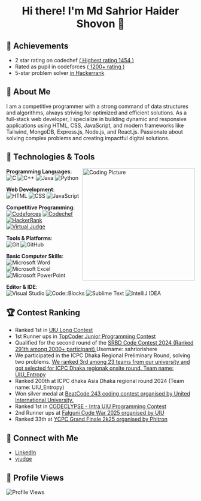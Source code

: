 <h1 align="center">Hi there! I'm Md Sahrior Haider Shovon <span class="wave">👋</span></h1>

## 🏅 Achievements
- 2 star rating on codechef [( Highest rating 1454 )](https://www.codechef.com/users/i_code_to_live) 
- Rated as pupil in codeforces [( 1200+ rating )](https://codeforces.com/profile/Sahrior)
- 5-star problem solver [in Hackerrank](https://www.hackerrank.com/profile/sahriorishere)
  

## 🚀 About Me
I am a competitive programmer with a strong command of data structures and algorithms, always striving for optimized and efficient solutions. As a full-stack web developer, I specialize in building dynamic and responsive applications using HTML, CSS, JavaScript, and modern frameworks like Tailwind, MongoDB, Express.js, Node.js, and React.js. Passionate about solving complex problems and creating impactful digital solutions.


## 🔧 Technologies & Tools
<img align="right" src="https://media.licdn.com/dms/image/D5622AQEe18tt4rWc2w/feedshare-shrink_2048_1536/0/1691893673579?e=2147483647&v=beta&t=SczBnQ2brSjDBjy-EIbh5stRkF9fIBmFSOPVBV3j7XQ" alt="Coding Picture" width="300"/>
  
**Programming Languages**:  
![C](https://img.shields.io/badge/C-%2300599C.svg?style=flat-square&logo=c&logoColor=white) 
![C++](https://img.shields.io/badge/C++-%2300599C.svg?style=flat-square&logo=c%2B%2B&logoColor=white) 
![Java](https://img.shields.io/badge/Java-%23ED8B00.svg?style=flat-square&logo=java&logoColor=white) 
![Python](https://img.shields.io/badge/Python-%233776AB.svg?style=flat-square&logo=python&logoColor=white) 

**Web Development**:  
![HTML](https://img.shields.io/badge/HTML5-%23E34F26.svg?style=flat-square&logo=html5&logoColor=white)
![CSS](https://img.shields.io/badge/CSS3-%231572B6.svg?style=flat-square&logo=css3&logoColor=white)
![JavaScript](https://img.shields.io/badge/JavaScript-%23F7DF1E.svg?style=flat-square&logo=javascript&logoColor=black)

**Competitive Programming**:  
[![Codeforces](https://img.shields.io/badge/Codeforces-1F8ACB.svg?style=flat-square&logo=codeforces&logoColor=white)](https://codeforces.com/profile/Sahrior)
[![Codechef](https://img.shields.io/badge/Codechef-FF4500.svg?style=flat-square&logo=codeforces&logoColor=white)](https://www.codechef.com/users/i_code_to_live)
[![HackerRank](https://img.shields.io/badge/HackerRank-2EC866.svg?style=flat-square&logo=hackerrank&logoColor=white)](https://www.hackerrank.com/profile/sahriorishere)
[![Virtual Judge](https://img.shields.io/badge/Virtual_Judge-FF4500.svg?style=flat-square&logo=codeforces&logoColor=white)](https://vjudge.net/user/Sahrior_shovon)

**Tools & Platforms**:  
![Git](https://img.shields.io/badge/Git-F05032.svg?style=flat-square&logo=git&logoColor=white)
![GitHub](https://img.shields.io/badge/GitHub-181717.svg?style=flat-square&logo=github&logoColor=white)

**Basic Computer Skills**:  
![Microsoft Word](https://img.shields.io/badge/Microsoft_Word-2B579A.svg?style=flat-square&logo=microsoft-word&logoColor=white)
![Microsoft Excel](https://img.shields.io/badge/Microsoft_Excel-217346.svg?style=flat-square&logo=microsoft-excel&logoColor=white)
![Microsoft PowerPoint](https://img.shields.io/badge/Microsoft_PowerPoint-B7472A.svg?style=flat-square&logo=microsoft-powerpoint&logoColor=white)

**Editor & IDE**:  
![Visual Studio](https://img.shields.io/badge/Visual_Studio-5C2D91.svg?style=flat-square&logo=visual-studio&logoColor=white)
![Code::Blocks](https://img.shields.io/badge/Code::Blocks-007ACC.svg?style=flat-square&logo=codeblocks&logoColor=white)
![Sublime Text](https://img.shields.io/badge/Sublime_Text-FF9800.svg?style=flat-square&logo=sublime-text&logoColor=white)
![IntelliJ IDEA](https://img.shields.io/badge/IntelliJ_IDEA-000000.svg?style=flat-square&logo=intellij-idea&logoColor=white)

## 🏆 Contest Ranking
- Ranked 1st in [UIU Long Contest](https://vjudge.net/contest/652580#rank)
- 1st Runner ups in [TopCoder Junior Programming Contest](https://www.facebook.com/share/p/WkVj119B6pinz7X7/)
- Qualified for the second round of the [SRBD Code Contest 2024 (Ranked 291th among 2000+ participant)  ](https://www.hackerrank.com/contests/srbd-code-contest-2024-round-1/leaderboard) Username: sahriorishere
- We participated in the ICPC Dhaka Regional Preliminary Round, solving two problems. [We ranked 3rd among 23 teams from our university and got selected for ICPC Dhaka regionak onsite round. Team name: UIU_Entropy](https://bapsoj.org/contests/icpc-preliminary-dhaka-site-2024/standings)
- Ranked 200th at ICPC dhaka Asia Dhaka regional round 2024 (Team name: UIU_Entropy)
- Won silver medal at [BeatCode 243 coding contest organised by United International University.](https://codeforces.com/gym/568088/standings)
- Ranked 1st in [CODECLYPSE - Intra UIU Programming Contest](https://codeforces.com/gym/579729/standings)
- 2nd Runner ups at [Falguni Code War 2025 organised by UIU](https://codeforces.com/gym/588461/standings)
- Ranked 33th at [YCPC Grand Finale 2k25 organised by Phitron](https://www.hackerrank.com/contests/ycpc-grand-finale-2k24/leaderboard/4)
  

## 🔗 Connect with Me
- [LinkedIn](https://www.linkedin.com/in/md-sahrior-haider-shovon-b4b7712b2/)
- [vjudge](https://vjudge.net/user/Sahrior_shovon)

## 👀 Profile Views
![Profile Views](https://komarev.com/ghpvc/?username=Sahrior&style=flat-square&color=blue)



